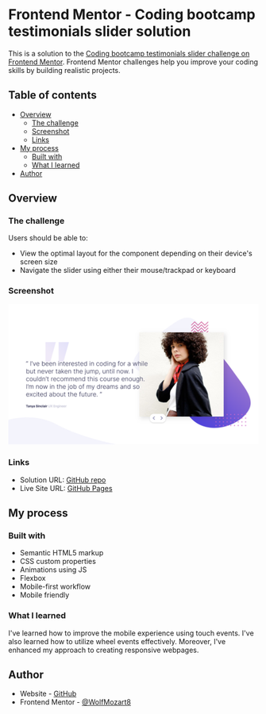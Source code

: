 # Frontend Mentor - Coding bootcamp testimonials slider solution

This is a solution to the [Coding bootcamp testimonials slider challenge on Frontend Mentor](https://www.frontendmentor.io/challenges/coding-bootcamp-testimonials-slider-4FNyLA8JL). Frontend Mentor challenges help you improve your coding skills by building realistic projects.

## Table of contents

- [Overview](#overview)
  - [The challenge](#the-challenge)
  - [Screenshot](#screenshot)
  - [Links](#links)
- [My process](#my-process)
  - [Built with](#built-with)
  - [What I learned](#what-i-learned)
- [Author](#author)


## Overview

### The challenge

Users should be able to:

- View the optimal layout for the component depending on their device's screen size
- Navigate the slider using either their mouse/trackpad or keyboard

### Screenshot

![](./design//design.png)


### Links

- Solution URL: [GitHub repo](https://github.com/WolfMozart8/coding-bootcamp-testimonial)
- Live Site URL: [GitHub Pages](https://wolfmozart8.github.io/coding-bootcamp-testimonial)

## My process

### Built with

- Semantic HTML5 markup
- CSS custom properties
- Animations using JS
- Flexbox
- Mobile-first workflow
- Mobile friendly


### What I learned

I've learned how to improve the mobile experience using touch events. I've also learned how to utilize wheel events effectively. Moreover, I've enhanced my approach to creating responsive webpages.


## Author

- Website - [GitHub](https://github.com/WolfMozart8)
- Frontend Mentor - [@WolfMozart8](https://www.frontendmentor.io/profile/WolfMozart8)
